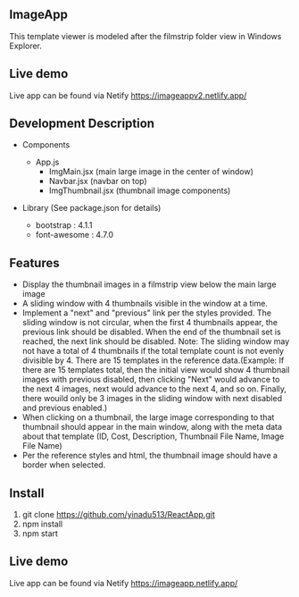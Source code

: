 ## ImageApp

This template viewer is modeled after the filmstrip folder view in Windows Explorer.

## Live demo

Live app can be found via Netify https://imageappv2.netlify.app/

## Development Description

- Components

  - App.js
    - ImgMain.jsx (main large image in the center of window)
    - Navbar.jsx (navbar on top)
    - ImgThumbnail.jsx (thumbnail image components)

- Library (See package.json for details)
  - bootstrap : 4.1.1
  - font-awesome : 4.7.0

## Features

- Display the thumbnail images in a filmstrip view below the main large image
- A sliding window with 4 thumbnails visible in the window at a time.
- Implement a "next" and "previous" link per the styles provided. The sliding window is not circular, when the first 4 thumbnails appear, the previous link should be disabled. When the end of the thumbnail set is reached, the next link should be disabled. Note: The sliding window may not have a total of 4 thumbnails if the total template count is not evenly divisible by 4. There are 15 templates in the reference data.(Example: If there are 15 templates total, then the initial view would show 4 thumbnail images with previous disabled, then clicking "Next" would advance to the next 4 images, next would advance to the next 4, and so on. Finally, there wouild only be 3 images in the sliding window with next disabled and previous enabled.)
- When clicking on a thumbnail, the large image corresponding to that thumbnail should appear in the main window, along with the meta data about that template (ID, Cost, Description, Thumbnail File Name, Image File Name)
- Per the reference styles and html, the thumbnail image should have a border when selected.

## Install
  1. git clone https://github.com/yinadu513/ReactApp.git
  2. npm install
  3. npm start

## Live demo
Live app can be found via Netify https://imageapp.netlify.app/


